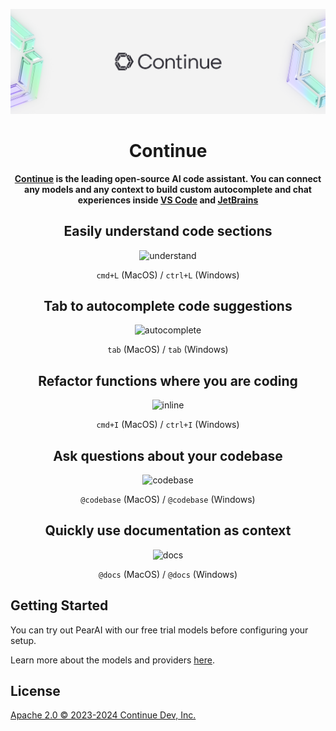 ![readme](media/readme.png)

<h1 align="center">Continue</h1>

<div align="center">

**[Continue](https://docs.continue.dev) is the leading open-source AI code assistant. You can connect any models and any context to build custom autocomplete and chat experiences inside [VS Code](https://marketplace.visualstudio.com/items?itemName=Continue.continue) and [JetBrains](https://plugins.jetbrains.com/plugin/22707-continue-extension)**

</div>

<div align="center">

## Easily understand code sections

![understand](docs/static/img/understand.gif)

`cmd+L` (MacOS) / `ctrl+L` (Windows)

## Tab to autocomplete code suggestions

![autocomplete](docs/static/img/autocomplete.gif)

`tab` (MacOS) / `tab` (Windows)

## Refactor functions where you are coding

![inline](docs/static/img/inline.gif)

`cmd+I` (MacOS) / `ctrl+I` (Windows)

## Ask questions about your codebase

![codebase](docs/static/img/codebase.gif)

`@codebase` (MacOS) / `@codebase` (Windows)

## Quickly use documentation as context

![docs](docs/static/img/docs.gif)

`@docs` (MacOS) / `@docs` (Windows)

</div>

## Getting Started

You can try out PearAI with our free trial models before configuring your setup.

Learn more about the models and providers [here](https://trypear.ai/docs/setup/overview).

## License

[Apache 2.0 © 2023-2024 Continue Dev, Inc.](./LICENSE)
